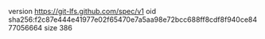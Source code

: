 version https://git-lfs.github.com/spec/v1
oid sha256:f2c87e444e41977e02f65470e7a5aa98e72bcc688ff8cdf8f940ce8477056664
size 386
